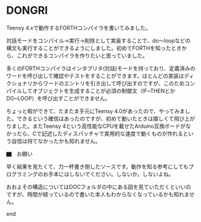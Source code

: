 # DONGRI

Teensy 4.xで動作するFORTHコンパイラを書いてみました。

対話モードをコンパイル→実行→削除として実装することで、do〜loopなどの構文も実行することができるようにしました。初めてFORTHを知ったときから、これができるコンパイラを作りたいと思っていました。

多くのFORTHコンパイラはインタプリタ(対話)モードを持っており、定義済みのワードを呼び出して確認やテストをすることができます。ほとんどの実装はディクショナリからワードのエントリを引き出して呼び出すのですが、このためコンパイルしてオブジェクトを生成することが必須の制御文（IF~THENとかDO~LOOP）を呼び出すことができません。

ちょっと暇ができて、たまたま手元にTeensy 4.0があったので、やってみました。できるという確信はあったのですが、初めて動いたときは嬉しくて飛び上がりました。またTeensy 4という高性能なCPUを載せたArduino互換ボードがなかったら、Cで記述したディスパッチャで実用的な速度で動くものが作れるという自信は持てなかったかも知れません。


▇　お願い

早く結果を見たくて、力一杯書き倒したソースです。動作を知る参考にしてもプログラミングのお手本にはしないでください。しないか。しないよね。

おおよその構造についてはDOCフォルダの中にある図を見ていただくといいのですが、時間が経っているので書いた本人もわからなくなっているかも知れません。

end
